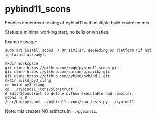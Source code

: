 # pybind11_scons
Enables concurrent testing of pybind11 with multiple build environments.

Status: a minimal working start, no bells or whistles.

Example usage:

```
sudo apt install scons  # Or similar, depending on platform (if not installed already).

mkdir workspace
git clone https://github.com/rwgk/pybind11_scons.git
git clone https://github.com/catchorg/Catch2.git
git clone https://github.com/pybind/pybind11.git
mkdir build_py3_clang
cd build_py3_clang
cp ../pybind11_scons/SConstruct .
# Edit SConstruct to define python executable and compiler.
scons -j 8
/usr/bin/python3 ../pybind11_scons/run_tests.py ../pybind11
```

Note: this creates NO artifacts in `../pybind11`.
